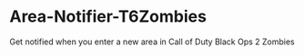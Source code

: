 # Area-Notifier-T6Zombies
Get notified when you enter a new area in Call of Duty Black Ops 2 Zombies
